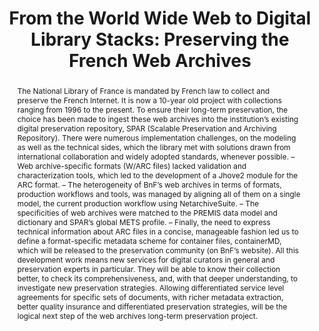---
abstract: 'The National Library of France is mandated by French law to collect and
  preserve the French Internet. It is now a 10-year old project with collections ranging
  from 1996 to the present. To ensure their long-term preservation, the choice has
  been made to ingest these web archives into the institution’s existing digital preservation
  repository, SPAR (Scalable Preservation and Archiving Repository). There were numerous
  implementation challenges, on the modeling as well as the technical sides, which
  the library met with solutions drawn from international collaboration and widely
  adopted standards, whenever possible.

  – Web archive-specific formats (W/ARC files) lacked validation and characterization
  tools, which led to the development of a Jhove2 module for the ARC format.

  – The heterogeneity of BnF’s web archives in terms of formats, production workflows
  and tools, was managed by aligning all of them on a single model, the current production
  workflow using NetarchiveSuite.

  – The specificities of web archives were matched to the PREMIS data model and dictionary
  and SPAR’s global METS profile.

  – Finally, the need to express technical information about ARC files in a concise,
  manageable fashion led us to define a format-specific metadata scheme for container
  files, containerMD, which will be released to the preservation community (on BnF’s
  website).

  All this development work means new services for digital curators in general and
  preservation experts in particular. They will be able to know their collection better,
  to check its comprehensiveness, and, with that deeper understanding, to investigate
  new preservation strategies. Allowing differentiated service level agreements for
  specific sets of documents, with richer metadata extraction, better quality insurance
  and differentiated preservation strategies, will be the logical next step of the
  web archives long-term preservation project.'
creators:
- Clément Oury
- Sébastien Peyrard
date: null
document_url: https://services.phaidra.univie.ac.at/api/object/o:294257/download
grand_parent: iPRES
institutions: []
keywords:
- singapore
- web archives
- metadata
- characterization tools
- arc file format
landing_page_url: https://phaidra.univie.ac.at/o:294257
language: eng
layout: publication
license: CC BY-SA 3.0 AT
notes_url: null
parent: iPRES 2011
publication_type: paper
size: 528846
slides_url: null
source_name: iPRES
stream_url: null
title: 'From the World Wide Web to Digital Library Stacks: Preserving the French Web
  Archives'
year: 2011
---
